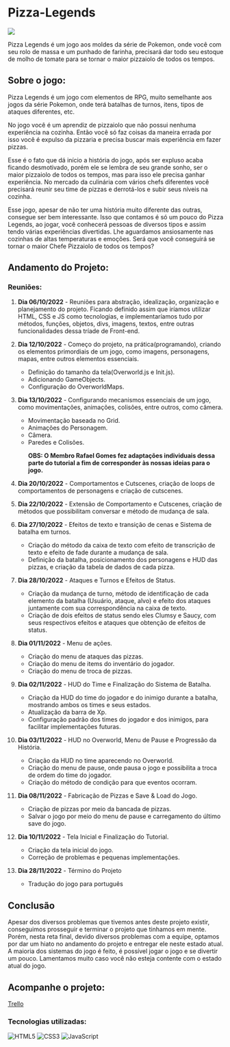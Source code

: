 <h1>Pizza-Legends</h1>

<img src="https://user-images.githubusercontent.com/112625422/194766013-62fc742c-096b-499d-901e-045cfa996b78.png">

<p>
  Pizza Legends é um jogo aos moldes da série de Pokemon, onde você com seu rolo de massa e um punhado de farinha, precisará dar todo seu estoque de molho de tomate para se tornar o maior pizzaiolo de todos os tempos.
</p>

<h2>Sobre o jogo:</h2>

Pizza Legends é um jogo com elementos de RPG, muito semelhante aos jogos da série Pokemon, onde terá batalhas de turnos, itens, tipos de ataques diferentes, etc. 

No jogo você é um aprendiz de pizzaiolo que não possui nenhuma experiência na cozinha. Então você só faz coisas da maneira errada por isso você é expulso da pizzaria e precisa buscar mais experiência em fazer pizzas.

Esse é o fato que dá início a história do jogo, após ser expluso acaba ficando desmotivado, porém ele se lembra de seu grande sonho, ser o maior pizzaiolo de todos os tempos, mas para isso ele precisa ganhar experiência. No mercado da culinária com vários chefs diferentes você precisará reunir seu time de pizzas e derrotá-los e subir seus níveis na cozinha.

Esse jogo, apesar de não ter uma história muito diferente das outras, consegue ser bem interessante. Isso que contamos é só um pouco do Pizza Legends, ao jogar, você conhecerá pessoas de diversos tipos e assim tendo várias experiências divertidas. Lhe aguardamos ansiosamente nas cozinhas de altas temperaturas e
emoções. Será que você conseguirá se tornar o maior Chefe Pizzaiolo de todos os tempos?

<h2>Andamento do Projeto:</h2>

<h3>Reuniões:</h3>

  <ol>
    <li>
      <p>
        <b>Dia 06/10/2022</b> - Reuniões para abstração, idealização, organização e planejamento do projeto. Ficando definido assim que iríamos utilizar HTML, CSS e JS como tecnologias, e implementaríamos tudo por métodos, funções, objetos, divs, imagens, textos, entre outras funcionalidades dessa tríade de Front-end.
      </p>
    </li>
    <li>
      <p>
        <b>Dia 12/10/2022</b> - Começo do projeto, na prática(programando), criando os elementos primordiais de um jogo, como imagens, personagens, mapas, entre outros elementos essenciais.
      </p>
      <ul>
        <li>Definição do tamanho da tela(Overworld.js e Init.js).</li>
        <li>Adicionando GameObjects.</li>
        <li>Configuração do OverworldMaps.</li>
      </ul>
    </li>
    <li>
      <p>
        <b>Dia 13/10/2022</b> - Configurando mecanismos essenciais de um jogo, como movimentações, animações, colisões, entre outros, como câmera.
      </p>
      <ul>
        <li>Movimentação baseada no Grid.</li>
        <li>Animações do Personagem.</li>
        <li>Câmera.</li>
        <li>Paredes e Colisões.
          <p><b>OBS: O Membro Rafael Gomes fez adaptações individuais dessa parte do tutorial a fim de corresponder às nossas ideias para o jogo.</b></p>
        </li>
      </ul> 
    </li>
    <li>
      <p>
        <b>Dia 20/10/2022</b> - Comportamentos e Cutscenes, criação de loops de comportamentos de personagens e criação de cutscenes.</p>
      </p>
    </li>
    <li>
      <p>
        <b>Dia 22/10/2022</b> - Extensão de Comportamento e Cutscenes, criação de métodos que possibilitam conversar e método de mudança de sala.
      </p>
    </li>
    <li>
      <p>
        <b>Dia 27/10/2022</b> - Efeitos de texto e transição de cenas e Sistema de batalha em turnos.
      </p>
      <ul>
        <li>Criação do método da caixa de texto com efeito de transcrição de texto e efeito de fade durante a mudança de sala.</li>
        <li>Definição da batalha, posicionamento dos personagens e HUD das pizzas, e criação da tabela de dados de cada pizza.</li>
      </ul>
    </li>
    <li>
      <p>
        <b>Dia 28/10/2022</b> - Ataques e Turnos e Efeitos de Status.
      </p>
      <ul>
        <li>Criação da mudança de turno, método de identificação de cada elemento da batalha (Usuário, ataque, alvo) e efeito dos ataques juntamente com sua correspondência na caixa de texto.</li>
        <li>Criação de dois efeitos de status sendo eles Clumsy e Saucy, com seus respectivos efeitos e ataques que obtenção de efeitos de status.</li>
      </ul>
    </li>
    <li>
      <p>
        <b>Dia 01/11/2022</b> - Menu de ações.
      </p>
      <ul>
        <li>Criação do menu de ataques das pizzas.</li>
        <li>Criação do menu de items do inventário do jogador.</li>
        <li>Criação do menu de troca de pizzas.</li>
      </ul>
    </li>
    <li>
      <p>
        <b>Dia 02/11/2022</b> - HUD do Time e Finalização do Sistema de Batalha.
      </p>
      <ul>
        <li>Criação da HUD do time do jogador e do inimigo durante a batalha, mostrando ambos os times e seus estados.</li>
        <li>Atualização da barra de Xp.</li>
        <li>Configuração padrão dos times do jogador e dos inimigos, para facilitar implementações futuras.</li>
      </ul>
    </li>
    <li>
      <p>
        <b>Dia 03/11/2022</b> - HUD no Overworld, Menu de Pause e Progressão da História.
      </p>
      <ul>
        <li>Criação da HUD no time aparecendo no Overworld.</li>
        <li>Criação do menu de pause, onde pausa o jogo e possibilita a troca de ordem do time do jogador.</li>
        <li>Criação do método de condição para que eventos ocorram.</li>
      </ul>
    </li>
    <li>
      <p>
        <b>Dia 08/11/2022</b> - Fabricação de Pizzas e Save & Load do Jogo.
      </p>
      <ul>
        <li>Criação de pizzas por meio da bancada de pizzas.</li>
        <li>Salvar o jogo por meio do menu de pause e carregamento do último save do jogo.</li>
      </ul>
    </li>
    <li>
      <p>
        <b>Dia 10/11/2022</b> - Tela Inicial e Finalização do Tutorial.
      </p>
      <ul>
        <li>Criação da tela inicial do jogo.</li>
        <li>Correção de problemas e pequenas implementações.</li>
      </ul>
    </li>
    <li>
      <p>
        <b>Dia 28/11/2022</b> - Término do Projeto
      </p>
      <ul>
        <li>Tradução do jogo para português</li>
      </ul>
    </li>
  </ol>

  <h2>Conclusão</h2>
  <p>Apesar dos diversos problemas que tivemos antes deste projeto existir, conseguimos prosseguir e terminar o projeto que tinhamos em mente. Porém, nesta reta final, devido diversos problemas com a equipe, optamos por dar um hiato no andamento do projeto e entregar ele neste estado atual. A maioria dos sistemas do jogo é feito, é possível jogar o jogo e se divertir um pouco. Lamentamos muito caso você não esteja contente com o estado atual do jogo.</p>

<h2>Acompanhe o projeto:</h2>
<a href="https://trello.com/b/5pph1wQT/pizza-legends-tutorial">Trello</a>

### Tecnologias utilizadas:

![HTML5](https://img.shields.io/badge/html5-%23E34F26.svg?style=for-the-badge&logo=html5&logoColor=white)
![CSS3](https://img.shields.io/badge/css3-%231572B6.svg?style=for-the-badge&logo=css3&logoColor=white)
![JavaScript](https://img.shields.io/badge/javascript-%23323330.svg?style=for-the-badge&logo=javascript&logoColor=%23F7DF1E)
